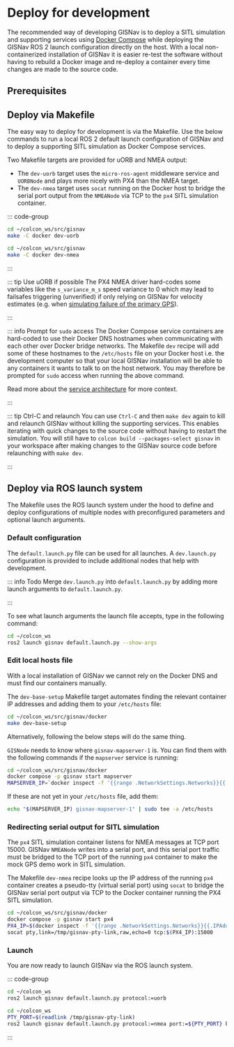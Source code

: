# Deploy for development

The recommended way of developing GISNav is to deploy a SITL simulation and supporting services using [Docker Compose](/deploy-with-docker-compose) while deploying the GISNav ROS 2 launch configuration directly on the host. With a local non-containerized installation of GISNav it is easier re-test the software without having to rebuild a Docker image and re-deploy a container every time changes are made to the source code.

## Prerequisites

<!--@include: ./shared/require-install-locally.md-->

## Deploy via Makefile <Badge type="tip" text="Recommended"/>

The easy way to deploy for development is via the Makefile. Use the below commands to run a local ROS 2 default launch configuration of GISNav and to deploy a supporting SITL simulation as Docker Compose services.

Two Makefile targets are provided for uORB and NMEA output:

- The `dev-uorb` target uses the `micro-ros-agent` middleware service and `UORBNode` and plays more nicely with PX4 than the NMEA target.
- The `dev-nmea` target uses `socat` running on the Docker host to bridge the serial port output from the `NMEANode` via TCP to the `px4` SITL simulation container.

::: code-group

```bash [uORB <Badge type="tip" text="Recommended for PX4"/>]
cd ~/colcon_ws/src/gisnav
make -C docker dev-uorb
```

```bash [NMEA]
cd ~/colcon_ws/src/gisnav
make -C docker dev-nmea
```
:::

::: tip Use uORB if possible
The PX4 NMEA driver hard-codes some variables like the `s_variance_m_s` speed variance to 0 which may lead to failsafes triggering (unverified) if only relying on GISNav for velocity estimates (e.g. when [simulating failure of the primary GPS](/README#simulate-gps-failure)).

:::

::: info Prompt for `sudo` access
The Docker Compose service containers are hard-coded to use their Docker DNS hostnames when communicating with each other over Docker bridge networks. The Makefile `dev` recipe will add some of these hostnames to the `/etc/hosts` file on your Docker host i.e. the development computer so that your local GISNav installation will be able to any containers it wants to talk to on the host network. You may therefore be prompted for `sudo` access when running the above command.

Read more about the [service architecture](/system-architecture#service-architecture) for more context.

:::

::: tip Ctrl-C and relaunch
You can use `Ctrl-C` and then `make dev` again to kill and relaunch GISNav without killing the supporting services. This enables iterating with quick changes to the source code without having to restart the simulation. You will still have to `colcon build --packages-select gisnav` in your workspace after making changes to the GISNav source code before relaunching with `make dev`.

:::

## Deploy via ROS launch system

The Makefile uses the ROS launch system under the hood to define and deploy configurations of multiple nodes with preconfigured parameters and optional launch arguments.

### Default configuration

The `default.launch.py` file can be used for all launches. A `dev.launch.py` configuration is provided to include additional nodes that help with development.

::: info Todo
Merge `dev.launch.py` into `default.launch.py` by adding more launch arguments to `default.launch.py`.

:::

To see what launch arguments the launch file accepts, type in the following command:

```bash
cd ~/colcon_ws
ros2 launch gisnav default.launch.py --show-args
```

### Edit local hosts file

With a local installation of GISNav we cannot rely on the Docker DNS and must find our containers manually.

The `dev-base-setup` Makefile target automates finding the relevant container IP addresses and adding them to your `/etc/hosts` file:

```bash
cd ~/colcon_ws/src/gisnav/docker
make dev-base-setup
```

Alternatively, following the below steps will do the same thing.

`GISNode` needs to know where `gisnav-mapserver-1` is. You can find them with the following commands if the `mapserver` service is running:

```bash
cd ~/colcon_ws/src/gisnav/docker
docker compose -p gisnav start mapserver
MAPSERVER_IP=`docker inspect -f '{{range .NetworkSettings.Networks}}{{.IPAddress}}{{end}}' gisnav-mapserver-1`
```

If these are not yet in your `/etc/hosts` file, add them:

```bash
echo "$(MAPSERVER_IP) gisnav-mapserver-1" | sudo tee -a /etc/hosts
```

### Redirecting serial output for SITL simulation <Badge type="info" text="NMEA only"/>

The `px4` SITL simulation container listens for NMEA messages at TCP port 15000. GISNav `NMEANode` writes into a serial port, and this serial port traffic must be bridged to the TCP port of the running `px4` container to make the mock GPS demo work in SITL simulation.

The Makefile `dev-nmea` recipe looks up the IP address of the running `px4` container creates a pseudo-tty (virtual serial port) using `socat` to bridge the GISNav serial port output via TCP to the Docker container running the PX4 SITL simulation.

```bash
cd ~/colcon_ws/src/gisnav/docker
docker compose -p gisnav start px4
PX4_IP=$(docker inspect -f '{{range .NetworkSettings.Networks}}{{.IPAddress}}{{end}}' gisnav-px4-1)
socat pty,link=/tmp/gisnav-pty-link,raw,echo=0 tcp:$(PX4_IP):15000
```

### Launch

You are now ready to launch GISNav via the ROS launch system.

::: code-group
```bash [uORB <Badge type="tip" text="Recommended for PX4"/>]
cd ~/colcon_ws
ros2 launch gisnav default.launch.py protocol:=uorb
```

```bash [NMEA]
cd ~/colcon_ws
PTY_PORT=$(readlink /tmp/gisnav-pty-link)
ros2 launch gisnav default.launch.py protocol:=nmea port:=${PTY_PORT} baudrate:=${BAUDRATE:-9600}
```

:::
